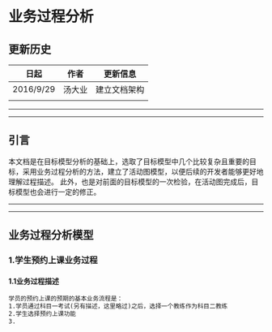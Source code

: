 # 业务过程分析

## 更新历史

| 日起        | 作者   | 更新信息   |
| --------- | ---- | ------ |
| 2016/9/29 | 汤大业  | 建立文档架构 |
|           |      |        |

---

---

## 引言

​	本文档是在目标模型分析的基础上，选取了目标模型中几个比较复杂且重要的目标，采用业务过程分析的方法，建立了活动图模型，以便后续的开发者能够更好地理解过程描述。	此外，也是对前面的目标模型的一次检验，在活动图完成后，目标模型也会进行一定的修正。

---

---

## 业务过程分析模型

### 1.学生预约上课业务过程

#### 1.1业务过程描述

```markdown
学员的预约上课的预期的基本业务流程是：
1.学员通过科目一考试(另有描述，这里略过)之后，选择一个教练作为科目二教练
2.学生选择预约上课功能
3.
```



